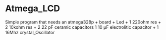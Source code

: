 # Atmega_LCD
Simple program that needs an atmega328p + board + Led + 1 220ohm res + 2 10kohm res + 2 22 pF ceramic capacitors
1 10 µF electrolitic capacitor + 1 16Mhz crystal_Oscillator
